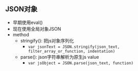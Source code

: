 ## JSON对象
- 早期使用eval()
- 现在使用全局对象JSON
- method
	- stringify(): 把js对象序列化
		- `var jsonText = JSON.stringify(json_text, filter_array_or_function, indentation)`
	- parse(): json字符串解析为原生js value
		- `var jsObject = JSON.parse(json_text, function)`

